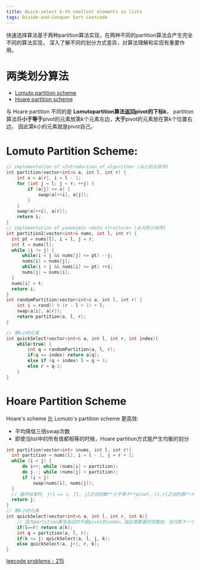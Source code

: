 ```yaml
---
title: Quick-select k-th smallest elements in lists
tags: Divide-and-Conquer Sort Leetcode
---
```


快速选择算法基于两种partition算法实现，在两种不同的partition算法会产生完全不同的算法实现， 深入了解不同的划分方式差异，对算法理解和实现有重要作用。

# 两类划分算法

- [Lomuto partition scheme](https://en.wikipedia.org/wiki/Quickselect)
- [Hoare partition scheme](https://en.wikipedia.org/wiki/Quicksort#Hoare_partition_scheme)

与 Hoare partition 不同的是 **Lomutopartition算法返回pivot的下标k**，
partition算法将**小于等于**pivot的元素放第k个元素左边，**大于**pivot的元素放在第k个位置右边，
因此第k小的元素就是pivot自己。

# Lomuto Partition Scheme:

```c++
// implementation of <Introduction of algorithm> (从小到大排序)
int partition(vector<int>& a, int l, int r) {
    int x = a[r], i = l - 1;
    for (int j = l; j < r; ++j) {
        if (a[j] <= x) {
            swap(a[++i], a[j]);
        }
    }
    swap(a[++i], a[r]);
    return i;
}
// implementation of yanweimin <data structure> (从大到小排序)
int partition2(vector<int>& nums, int l, int r) {
  int pt = nums[l], i = l, j = r;
  int t = nums[l];
  while (i != j) {
      while(i < j && nums[j] <= pt) --j;
      nums[i] = nums[j];
      while(i < j && nums[i] >= pt) ++i;
      nums[j] = nums[i];
  }
  nums[i] = t;
  return i;
}
int randomPartition(vector<int>& a, int l, int r) {
    int i = rand() % (r - l + 1) + l;
    swap(a[i], a[r]);
    return partition(a, l, r);
}

// 第k小的元素
int quickSelect(vector<int>& a, int l, int r, int index){
    while(true) {
        int q = randomPartition(a, l, r);
        if(q == index) return a[q];
        else if (q < index) l = q + 1;
        else r = q-1;
    }
}
```

# Hoare Partition Scheme

Hoare's scheme 比 Lomuto's partition scheme 更高效:

- 平均降低三倍swap次数
- 即使当list中的所有值都相等的时候，Hoare partition方式能产生均衡的划分

```c++
int partition(vector<int> &nums, int l, int r){
  int partition = nums[l], i = l - 1, j = r + 1;
  while (i < j) {
      do i++; while (nums[i] < partition);
      do j--; while (nums[j] > partition);
      if (i < j)
          swap(nums[i], nums[j]);
  }
  // 循环结束时, j+1 == i, [l, j]之间的数**小于等于**pivot, [i,r]之间的数**大于等于**pivot
  return j;
}
// 第k小的元素
int quickSelect(vector<int>& a, int l, int r, int k){
    // 因为partition算法返回的不是pivot的index，因此需要遍历完数组，当只剩下一个元素时，就是第k小的元素
    if(l==r) return a[k];
    int q = partition(a, l, r);
    if(k <= j) quickSelect(a, l, j, k);
    else quickSelect(a, j+1, r, k);
}

```

[leecode problems - 215](https://leetcode.cn/problems/kth-largest-element-in-an-array/description/?envType=study-plan-v2&envId=top-interview-150)

